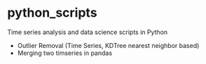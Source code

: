 # python_scripts
Time series analysis and data science scripts in Python
- Outlier Removal (Time Series, KDTree nearest neighbor based)
- Merging two timseries in pandas
